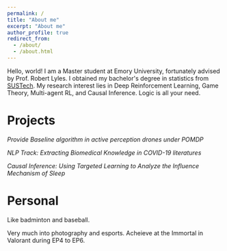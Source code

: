 ```yaml
---
permalink: /
title: "About me"
excerpt: "About me"
author_profile: true
redirect_from: 
  - /about/
  - /about.html
---
```


Hello, world!
I am a Master student at Emory University, fortunately advised by Prof. Robert Lyles. I obtained my bachelor's degree in statistics from [SUSTech](https://www.sustech.edu.cn/en/). My research interest lies in Deep Reinforcement Learning, Game Theory, Multi-agent RL, and Causal Inference. Logic is all your need.

Projects
=====
*Provide Baseline algorithm in active perception drones under POMDP*

*NLP Track: Extracting Biomedical Knowledge in COVID-19 literatures*

*Causal Inference: Using Targeted Learning to Analyze the Influence Mechanism of Sleep*

Personal
=====
Like badminton and baseball.

Very much into photography and esports. Acheieve at the Immortal in Valorant during EP4 to EP6. 


